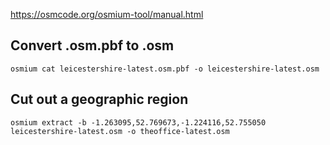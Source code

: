 https://osmcode.org/osmium-tool/manual.html

## Convert .osm.pbf to .osm
```
osmium cat leicestershire-latest.osm.pbf -o leicestershire-latest.osm
```

## Cut out a geographic region
```
osmium extract -b -1.263095,52.769673,-1.224116,52.755050 leicestershire-latest.osm -o theoffice-latest.osm
```